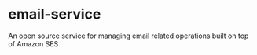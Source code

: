 # email-service
An open source service for managing email related operations built on top of Amazon SES
